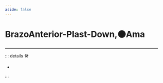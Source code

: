 ```yaml
---
aside: false
---
```

# BrazoAnterior-Plast-Down,🟠Ama

---

<!-- =================================================== -->
<!-- =================================================== -->
<!-- =================================================== -->
<!-- =================================================== -->
<!-- =================================================== -->
::: details 🛠

-

:::
